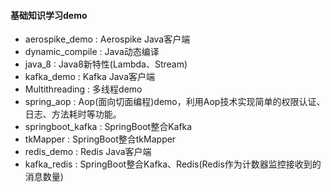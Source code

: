 #### 基础知识学习demo
- aerospike_demo : Aerospike Java客户端
- dynamic_compile : Java动态编译
- java_8 : Java8新特性(Lambda、Stream)
- kafka_demo : Kafka Java客户端
- Multithreading : 多线程demo
- spring_aop : Aop(面向切面编程)demo，利用Aop技术实现简单的权限认证、日志、方法耗时等功能。
- springboot_kafka : SpringBoot整合Kafka
- tkMapper : SpringBoot整合tkMapper
- redis_demo : Redis Java客户端
- kafka_redis : SpringBoot整合Kafka、Redis(Redis作为计数器监控接收到的消息数量)